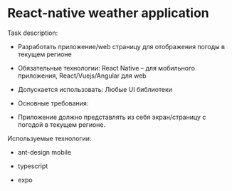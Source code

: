 # React-native weather application

Task description:

- Разработать приложение/web страницу для отображения погоды в текущем
регионе

- Обязательные технологии: React Native – для мобильного приложения,
React/Vuejs/Angular для web

- Допускается использовать: Любые UI библиотеки

- Основные требования:

- Приложение должно представлять из себя экран/страницу с погодой в текущем
регионе.

Используемые технологии:

- ant-design mobile

- typescript

- expo

